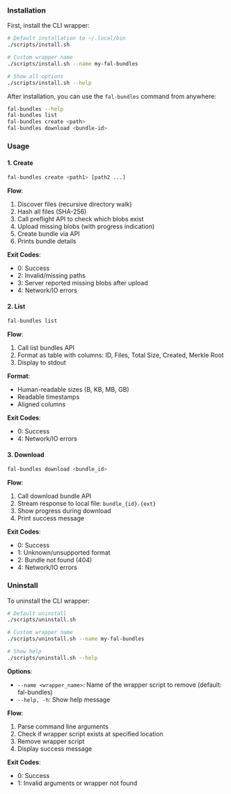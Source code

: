 ### Installation

First, install the CLI wrapper:

```bash
# Default installation to ~/.local/bin
./scripts/install.sh

# Custom wrapper name
./scripts/install.sh --name my-fal-bundles

# Show all options
./scripts/install.sh --help
```

After installation, you can use the `fal-bundles` command from anywhere:

```bash
fal-bundles --help
fal-bundles list
fal-bundles create <path>
fal-bundles download <bundle-id>
```

### Usage

#### 1. Create
```bash
fal-bundles create <path1> [path2 ...]
```

**Flow**:
1. Discover files (recursive directory walk)
2. Hash all files (SHA-256)
3. Call preflight API to check which blobs exist
4. Upload missing blobs (with progress indication)
5. Create bundle via API
6. Prints bundle details

**Exit Codes**:
- 0: Success
- 2: Invalid/missing paths
- 3: Server reported missing blobs after upload
- 4: Network/IO errors

#### 2. List
```bash
fal-bundles list
```

**Flow**:
1. Call list bundles API
2. Format as table with columns: ID, Files, Total Size, Created, Merkle Root
3. Display to stdout

**Format**:
- Human-readable sizes (B, KB, MB, GB)
- Readable timestamps
- Aligned columns

**Exit Codes**:
- 0: Success
- 4: Network/IO errors

#### 3. Download
```bash
fal-bundles download <bundle_id>
```

**Flow**:
1. Call download bundle API
2. Stream response to local file: `bundle_{id}.{ext}`
3. Show progress during download
4. Print success message

**Exit Codes**:
- 0: Success
- 1: Unknown/unsupported format
- 2: Bundle not found (404)
- 4: Network/IO errors

### Uninstall

To uninstall the CLI wrapper:

```bash
# Default uninstall
./scripts/uninstall.sh

# Custom wrapper name
./scripts/uninstall.sh --name my-fal-bundles

# Show help
./scripts/uninstall.sh --help
```

**Options**:
- `--name <wrapper_name>`: Name of the wrapper script to remove (default: fal-bundles)
- `--help, -h`: Show help message

**Flow**:
1. Parse command line arguments
2. Check if wrapper script exists at specified location
3. Remove wrapper script
4. Display success message

**Exit Codes**:
- 0: Success
- 1: Invalid arguments or wrapper not found
